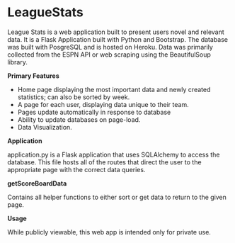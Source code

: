 # LeagueStats

League Stats is a web application built to present users novel and relevant data. It is a Flask Application built with Python
and Bootstrap. The database was built with PosgreSQL and is hosted on Heroku. Data was primarily collected from the ESPN API or
web scraping using the BeautifulSoup library.


<strong>Primary Features</strong>

<ul>
<li>Home page displaying the most important data and newly created statistics; can also be sorted by week.</li>
<li>A page for each user, displaying data unique to their team.</li>
<li>Pages update automatically in response to database</li>
<li>Ability to update databases on page-load.</li>
<li>Data Visualization.</li>
 </ul>




<strong>Application</strong>

application.py is a Flask application that uses SQLAlchemy to access the database. This file hosts all of the routes that direct the user
to the appropriate page with the correct data queries.


<strong>getScoreBoardData</strong>

Contains all helper functions to either sort or get data to return to the given page.



<strong>Usage</strong>

While publicly viewable, this web app is intended only for private use.


